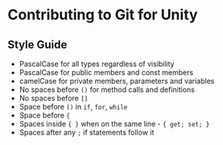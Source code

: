 # Contributing to Git for Unity

## Style Guide
- PascalCase for all types regardless of visibility
- PascalCase for public members and const members
- camelCase for private members, parameters and variables
- No spaces before `()` for method calls and definitions
- No spaces before `[]`
- Space before `()` in `if`, `for`, `while`
- Space before `{`
- Spaces inside `{ }` when on the same line - `{ get; set; }`
- Spaces after any `;` if statements follow it
